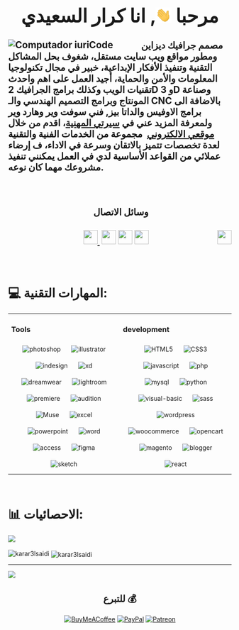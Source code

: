 <p align="center"> 

<h2>

<div align="center">
<h1 align="center">مرحبا&nbsp;<img width="35" src="https://github.com/1999AZZAR/1999AZZAR/blob/main/resources/img/waving.gif" />, انا كرار السعيدي</h1>
</div>


<img src="https://raw.githubusercontent.com/MicaelliMedeiros/micaellimedeiros/master/image/computer-illustration.png" min-width="300px" max-width="300px" width="300px" align="left" alt="Computador iuriCode">

  <p align="center"> 
  <h2>
<p> مصمم جرافيك ديزاين ومطور مواقع ويب سايت مستقل، شغوف بحل المشاكل التقنية وتنفيذ الأفكار الإبداعية، خبير في مجال تكنولوجيا المعلومات والأمن والحماية، أجيد العمل على اهم واحدث تقنيات الويب وكذلك برامج الجرافيك 2D و 3D وصناعة المونتاج وبرامج التصميم الهندسي والـ CNC بالاضافة الى برامج الاوفيس والداتا بيز, فني سوفت وير وهارد وير ولمعرفة المزيد عني في <a href="https://alsaidi.ml/" target="_blank" rel="noopener">سيرتي المهنية</a>، اقدم من خلال <a href="https://alsaidi.ml" target="_blank" rel="noopener">موقعي&nbsp;الالكتروني</a>&nbsp;&nbsp;مجموعة من الخدمات الفنية والتقنية لعدة تخصصات تتميز بالاتقان وسرعة في الاداء، ف إرضاء عملائي من القواعد الأساسية لدي في العمل يمكنني تنفيذ مشروعك مهما كان نوعه.</p> 

<br/>  

  

<div align="center">
<h4 align="center">&nbsp;وسائل الاتصال</h4>
</div>
</div>  
    
  <div align="center">
<p style="text-align: center;"><a href="https://www.facebook.com/Karrar3AlSaidi"><img style="float: right;" src="https://i.postimg.cc/sxR39jQc/facebook.png" alt="" /></a>&nbsp;<a href="https://twitter.com/karar3lsaidi"><img src="https://i.postimg.cc/x8h2XG1Z/twitter-1.png" alt="" /></a>&nbsp;<a href="https://www.instagram.com/karar3lsaidi"><img src="https://i.postimg.cc/ZqSJPLxt/instagram.png" alt="" /></a>&nbsp;<a href="https://www.linkedin.com/in/karar3lsaidi"><img src="https://i.postimg.cc/HsrWTnkK/linkedin.png" alt="" width="32" height="32" /></a><a href="https://www.behance.net/karar3lsaidi">&nbsp;</a><img style="float: right;" src="https://i.postimg.cc/5ySCQbhN/pinterest.png" alt="" />&nbsp;<a href="https://www.behance.net/karar3lsaidi"><img src="https://i.postimg.cc/YCgpmPgz/behance.png" alt="" width="32" height="32" /></a>&nbsp;<a href="https://karar3lsaidi.tumblr.com/"><img src="https://i.postimg.cc/rsKTyZMW/tumblr.png" alt="" width="32" height="32" /></a>&nbsp;<a href="https://api.whatsapp.com/send/?phone=9647827306098&amp;text&amp;app_absent=0"><img src="https://i.postimg.cc/DfMFphPc/whatsapp.png" alt="" width="32" height="32" /></a><a href="https://alsa3idi.blogspot.com/"><img style="float: right;" src="https://i.postimg.cc/15bmXSgz/blogger.png" alt="" width="32" height="32" /></a></p>
</div>
</div>  

<br/>  

  </h2>




# 💻 المهارات التقنية:
<table><tr><td valign="top" width="50%">


### Tools   
<div align="center">  
<img style="margin: 10px" src="https://i.postimg.cc/Kc1kbnvt/photoshop.png" alt="photoshop" height="64" />  
<img style="margin: 10px" src="https://i.postimg.cc/bJJPQHFg/Illustrator.png" alt="illustrator" height="64" />  
<img style="margin: 10px" src="https://i.postimg.cc/W1Gsj4kG/indesign.png" alt="indesign" height="64" />  
<img style="margin: 10px" src="https://i.postimg.cc/4NtY7scd/xd.png" alt="xd" height="64" />  
<img style="margin: 10px" src="https://i.postimg.cc/Vv0chsw-b/Dreamweaver.png" alt="dreamwear" height="64" />  
<img style="margin: 10px" src="https://i.postimg.cc/LXbpvYcp/Lightroom.png" alt="lightroom" height="64" />  
<img style="margin: 10px" src="https://i.postimg.cc/KcCK8RRw/Premiere.png" alt="premiere" height="64" />  
<img style="margin: 10px" src="https://i.postimg.cc/F1tQXtFC/Audition.png" alt="audition" height="64" /> 
<img style="margin: 10px" src="https://i.postimg.cc/SxFmw9JQ/Muse.png" alt="Muse" height="64" /> 
<img style="margin: 10px" src="https://i.postimg.cc/59qv9DHL/excel.png" alt="excel" height="64" />  
<img style="margin: 10px" src="https://i.postimg.cc/nc3DB7GL/power-point.png" alt="powerpoint" height="64" />  
<img style="margin: 10px" src="https://i.postimg.cc/YCjm39dz/word.png" alt="word" height="64" />  
<img style="margin: 10px" src="https://i.postimg.cc/br8tH95Z/access.png" alt="access" height="64" /> 
<img style="margin: 10px" src="https://i.postimg.cc/6QSNhd1w/figma.png" alt="figma" height="64" />  
<img style="margin: 10px" src="https://i.postimg.cc/VNLzLf2r/sketch.png" alt="sketch" height="64" />  

</div>
  

</td><td valign="top" width="50%">



### development  
<div align="center">  
<img style="margin: 10px" src="https://i.postimg.cc/Y9hGHNnP/html-5-1.png" alt="HTML5" height="64" />  
<img style="margin: 10px" src="https://i.postimg.cc/k4zVXVLg/css.png" alt="CSS3" height="64" />  
<img style="margin: 10px" src="https://i.postimg.cc/PrGLgwm6/javascript.png" alt="javascript" height="64" />  
<img style="margin: 10px" src="https://i.postimg.cc/1zz4GcQz/php.png" alt="php" height="64" />  
<img style="margin: 10px" src="https://i.postimg.cc/59QYK3FY/mysql.png" alt="mysql" height="64" />  
<img style="margin: 10px" src="https://i.postimg.cc/G282NL9w/python.png" alt="python" height="64" />  
<img style="margin: 10px" src="https://i.postimg.cc/VkfNwB5F/visual-basic.png" alt="visual-basic" height="64" />  
<img style="margin: 10px" src="https://i.postimg.cc/65N3jNXg/sass-1.png" alt="sass" height="64" />  
<img style="margin: 10px" src="https://i.postimg.cc/Mp9ppMQJ/wordpress.png" alt="wordpress" height="64" /> 
<img style="margin: 10px" src="https://i.postimg.cc/X7cvtDNJ/woocommerce.png" alt="woocommerce" height="64" />  
<img style="margin: 10px" src="https://i.postimg.cc/Gmd42ngG/opencart.png" alt="opencart" height="64" />  
<img style="margin: 10px" src="https://i.postimg.cc/HLScRv25/magento.png" alt="magento" height="64" />  
<img style="margin: 10px" src="https://i.postimg.cc/HLW8S1Qd/blogger-1.png" alt="blogger" height="64" />  
<img style="margin: 10px" src="https://i.postimg.cc/SsBsbBzX/react.png" alt="react" height="64" />  

</div>

</td></tr></table>  

<br/>  


</div>



# 📊 الاحصائيات:


![](https://github-readme-streak-stats.herokuapp.com/?user=karar3lsaidi&theme=light&hide_border=true)<br/>

<p><img align="left" src="https://github-readme-stats.vercel.app/api/top-langs?username=karar3lsaidi&show_icons=true&locale=en&layout=compact" alt="karar3lsaidi" /></p>

<p>&nbsp;<img align="center" src="https://github-readme-stats.vercel.app/api?username=karar3lsaidi&count_private=true&show_icons=true" alt="karar3lsaidi" width="410" /></p>

---
[![](https://visitcount.itsvg.in/api?id=karar3lsaidi&icon=0&color=0)](https://visitcount.itsvg.in)

<div align="center">

  ## للتبرع 💰 
  [![BuyMeACoffee](https://img.shields.io/badge/Buy%20Me%20a%20Coffee-ffdd00?style=for-the-badge&logo=buy-me-a-coffee&logoColor=black)](https://buymeacoffee.com/karar3lsaidi) [![PayPal](https://img.shields.io/badge/PayPal-00457C?style=for-the-badge&logo=paypal&logoColor=white)](https://paypal.me/karar3lsaidi) [![Patreon](https://img.shields.io/badge/Patreon-F96854?style=for-the-badge&logo=patreon&logoColor=white)](https://patreon.com/karar3lsaidi) 
</div>

  <!-- Proudly created with GPRM ( https://gprm.itsvg.in ) -->
  
  
  
  


</td></tr></table>  

<br/>  



